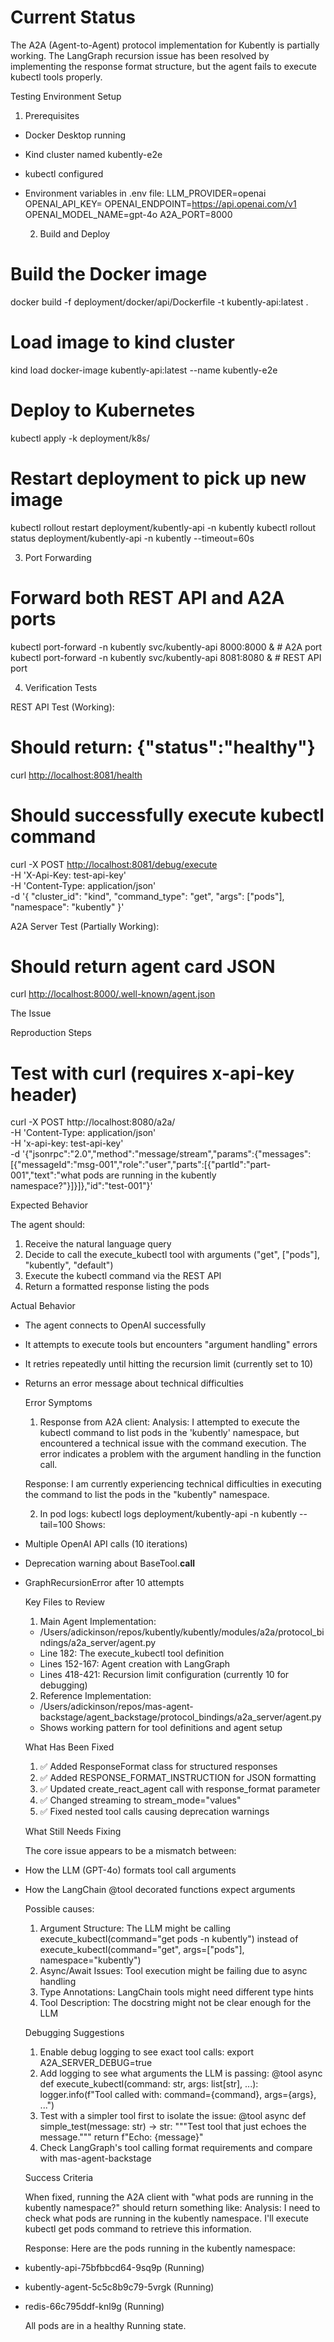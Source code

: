# Current Status

  The A2A (Agent-to-Agent) protocol implementation for Kubently is partially working. The LangGraph recursion issue has
  been resolved by implementing the response format structure, but the agent fails to execute kubectl tools properly.

  Testing Environment Setup

  1. Prerequisites

- Docker Desktop running
- Kind cluster named kubently-e2e
- kubectl configured
- Environment variables in .env file:
  LLM_PROVIDER=openai
  OPENAI_API_KEY=<your-api-key>
  OPENAI_ENDPOINT=<https://api.openai.com/v1>
  OPENAI_MODEL_NAME=gpt-4o
  A2A_PORT=8000

  2. Build and Deploy

# Build the Docker image

  docker build -f deployment/docker/api/Dockerfile -t kubently-api:latest .

# Load image to kind cluster

  kind load docker-image kubently-api:latest --name kubently-e2e

# Deploy to Kubernetes

  kubectl apply -k deployment/k8s/

# Restart deployment to pick up new image

  kubectl rollout restart deployment/kubently-api -n kubently
  kubectl rollout status deployment/kubently-api -n kubently --timeout=60s

  3. Port Forwarding

# Forward both REST API and A2A ports

  kubectl port-forward -n kubently svc/kubently-api 8000:8000 &  # A2A port
  kubectl port-forward -n kubently svc/kubently-api 8081:8080 &  # REST API port

  4. Verification Tests

  REST API Test (Working):

# Should return: {"status":"healthy"}

  curl <http://localhost:8081/health>

# Should successfully execute kubectl command

  curl -X POST <http://localhost:8081/debug/execute> \
    -H 'X-Api-Key: test-api-key' \
    -H 'Content-Type: application/json' \
    -d '{
      "cluster_id": "kind",
      "command_type": "get",
      "args": ["pods"],
      "namespace": "kubently"
    }'

  A2A Server Test (Partially Working):

# Should return agent card JSON

  curl <http://localhost:8000/.well-known/agent.json>

  The Issue

  Reproduction Steps

# Test with curl (requires x-api-key header)

  curl -X POST http://localhost:8080/a2a/ \
    -H 'Content-Type: application/json' \
    -H 'x-api-key: test-api-key' \
    -d '{"jsonrpc":"2.0","method":"message/stream","params":{"messages":[{"messageId":"msg-001","role":"user","parts":[{"partId":"part-001","text":"what pods are running in the kubently namespace?"}]}]},"id":"test-001"}'

  Expected Behavior

  The agent should:

  1. Receive the natural language query
  2. Decide to call the execute_kubectl tool with arguments ("get", ["pods"], "kubently", "default")
  3. Execute the kubectl command via the REST API
  4. Return a formatted response listing the pods

  Actual Behavior

- The agent connects to OpenAI successfully
- It attempts to execute tools but encounters "argument handling" errors
- It retries repeatedly until hitting the recursion limit (currently set to 10)
- Returns an error message about technical difficulties

  Error Symptoms

  1. Response from A2A client:
  Analysis: I attempted to execute the kubectl command to list pods in the
  'kubently' namespace, but encountered a technical issue with the command
  execution. The error indicates a problem with the argument handling in the
  function call.

  Response: I am currently experiencing technical difficulties in executing
  the command to list the pods in the "kubently" namespace.

  2. In pod logs:
  kubectl logs deployment/kubently-api -n kubently --tail=100
  Shows:

- Multiple OpenAI API calls (10 iterations)
- Deprecation warning about BaseTool.__call__
- GraphRecursionError after 10 attempts

  Key Files to Review

  1. Main Agent Implementation:
  - /Users/adickinson/repos/kubently/kubently/modules/a2a/protocol_bindings/a2a_server/agent.py
  - Line 182: The execute_kubectl tool definition
  - Lines 152-167: Agent creation with LangGraph
  - Lines 418-421: Recursion limit configuration (currently 10 for debugging)
  2. Reference Implementation:
  - /Users/adickinson/repos/mas-agent-backstage/agent_backstage/protocol_bindings/a2a_server/agent.py
  - Shows working pattern for tool definitions and agent setup

  What Has Been Fixed

  1. ✅ Added ResponseFormat class for structured responses
  2. ✅ Added RESPONSE_FORMAT_INSTRUCTION for JSON formatting
  3. ✅ Updated create_react_agent call with response_format parameter
  4. ✅ Changed streaming to stream_mode="values"
  5. ✅ Fixed nested tool calls causing deprecation warnings

  What Still Needs Fixing

  The core issue appears to be a mismatch between:

- How the LLM (GPT-4o) formats tool call arguments
- How the LangChain @tool decorated functions expect arguments

  Possible causes:

  1. Argument Structure: The LLM might be calling execute_kubectl(command="get pods -n kubently") instead of
  execute_kubectl(command="get", args=["pods"], namespace="kubently")
  2. Async/Await Issues: Tool execution might be failing due to async handling
  3. Type Annotations: LangChain tools might need different type hints
  4. Tool Description: The docstring might not be clear enough for the LLM

  Debugging Suggestions

  1. Enable debug logging to see exact tool calls:
  export A2A_SERVER_DEBUG=true
  2. Add logging to see what arguments the LLM is passing:
  @tool
  async def execute_kubectl(command: str, args: list[str], ...):
      logger.info(f"Tool called with: command={command}, args={args}, ...")
  3. Test with a simpler tool first to isolate the issue:
  @tool
  async def simple_test(message: str) -> str:
      """Test tool that just echoes the message."""
      return f"Echo: {message}"
  4. Check LangGraph's tool calling format requirements and compare with mas-agent-backstage

  Success Criteria

  When fixed, running the A2A client with "what pods are running in the kubently namespace?" should return something
  like:
  Analysis: I need to check what pods are running in the kubently namespace.
  I'll execute kubectl get pods command to retrieve this information.

  Response: Here are the pods running in the kubently namespace:

- kubently-api-75bfbbcd64-9sq9p (Running)
- kubently-agent-5c5c8b9c79-5vrgk (Running)
- redis-66c795ddf-knl9g (Running)

  All pods are in a healthy Running state.
